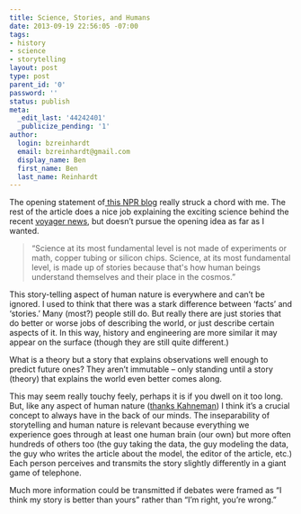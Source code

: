 ```yaml
---
title: Science, Stories, and Humans
date: 2013-09-19 22:56:05 -07:00
tags:
- history
- science
- storytelling
layout: post
type: post
parent_id: '0'
password: ''
status: publish
meta:
  _edit_last: '44242401'
  _publicize_pending: '1'
author:
  login: bzreinhardt
  email: bzreinhardt@gmail.com
  display_name: Ben
  first_name: Ben
  last_name: Reinhardt
---
```


<p>The opening statement of<a href="http://www.npr.org/blogs/13.7/2013/09/17/223129177/the-bubble-at-the-edge-of-the-solar-system?utm_source=NPR&amp;utm_medium=gplus&amp;utm_campaign=nprgoogleplus" target="_blank"> this NPR blog</a> really struck a chord with me. The rest of the article does a nice job explaining the exciting science behind the recent <a href="http://www.xkcd.com/1189/" target="_blank">voyager news</a>, but doesn’t pursue the opening idea as far as I wanted.</p>
<blockquote><p>“Science at its most fundamental level is not made of experiments or math, copper tubing or silicon chips. Science, at its most fundamental level, is made up of stories because that's how human beings understand themselves and their place in the cosmos.”</p></blockquote>
<p>This story-telling aspect of human nature is everywhere and can’t be ignored. I used to think that there was a stark difference between ‘facts’ and ‘stories.’ Many (most?) people still do. But really there are just stories that do better or worse jobs of describing the world, or just describe certain aspects of it. In this way, history and engineering are more similar it may appear on the surface (though they are still quite different.)</p>
<p>What is a theory but a story that explains observations well enough to predict future ones? They aren’t immutable – only standing until a story (theory) that explains the world even better comes along.</p>
<p>This may seem really touchy feely, perhaps it is if you dwell on it too long. But, like any aspect of human nature (<a href="http://www.amazon.com/Thinking-Fast-Slow-Daniel-Kahneman/dp/0374533555/ref=sr_1_1?ie=UTF8&amp;qid=1379645281&amp;sr=8-1&amp;keywords=thinking%2C+fast+and+slow" target="_blank">thanks Kahneman</a>) I think it’s a crucial concept to always have in the back of our minds. The inseparability of storytelling and human nature is relevant because everything we experience goes through at least one human brain (our own) but more often hundreds of others too (the guy taking the data, the guy modeling the data, the guy who writes the article about the model, the editor of the article, etc.) Each person perceives and transmits the story slightly differently in a giant game of telephone.</p>
<p>Much more information could be transmitted if debates were framed as “I think my story is better than yours” rather than “I’m right, you’re wrong.”</p>
